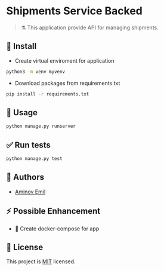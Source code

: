 # **Shipments Service Backed**

> :alembic: This application provide API for managing shipments.


## :construction: Install

*  Create virtual enviroment for application

```sh
python3 -m venv myvenv
```

* Download packages from requirements.txt

```sh
pip install -r requirements.txt
```

## :rocket: Usage
```sh
python manage.py runserver
```

## :white_check_mark: Run tests

```sh
python manage.py test
```
## :bust_in_silhouette: Authors

* [Aminov Emil](https://github.com/AminovE99)


## :zap: Possible Enhancement
* :whale: Create docker-compose for app

## :page_facing_up: License

This project is [MIT](uri_license) licensed.